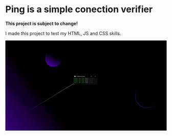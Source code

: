 # Ping is a simple conection verifier

**This project  is subject to change!**

I made this project to test my HTML, JS and CSS skills.

![website image](/src/ping.jpg)
